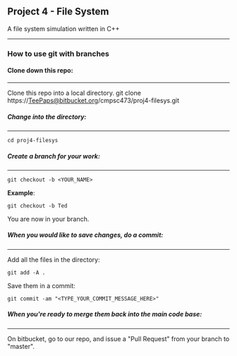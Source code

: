## Project 4 - File System ##

A file system simulation written in C++

---

### How to use git with branches ###

#### Clone down this repo: #####
-----------------------------------

Clone this repo into a local directory.
    git clone https://TeePaps@bitbucket.org/cmpsc473/proj4-filesys.git

##### Change into the directory: #####
-----------------------------------------

    cd proj4-filesys

##### Create a branch for your work: #####
--------------------------------------------

    git checkout -b <YOUR_NAME>

**Example**:

    git checkout -b Ted

You are now in your branch.

##### When you would like to save changes, do a commit: #####
---------------------------------------------------------------

Add all the files in the directory:

    git add -A .

Save them in a commit:

    git commit -am "<TYPE_YOUR_COMMIT_MESSAGE_HERE>"

##### When you're ready to merge them back into the main code base: #####
---------------------------------------------------------------------------

On bitbucket, go to our repo, and issue a "Pull Request" from your branch to
"master".

